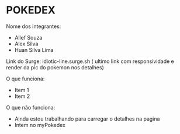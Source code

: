 # POKEDEX

Nome dos integrantes: 
- Allef Souza 
- Alex Silva 
- Huan Silva Lima

Link do Surge:  idiotic-line.surge.sh  ( ultimo link com responsividade e render da pic do pokemon nos detalhes)

O que funciona:
- Item 1
- Item 2

O que não funciona: 
- Ainda estou trabalhando para carregar o detalhes na pagina
- Intem no myPokedex
